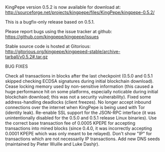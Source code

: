 KingPepe version 0.5.2 is now available for download at:
http://sourceforge.net/projects/kingpepe/files/KingPepe/kingpepe-0.5.2/

This is a bugfix-only release based on 0.5.1.

Please report bugs using the issue tracker at github:
https://github.com/kingpepe/kingpepe/issues

Stable source code is hosted at Gitorious:
http://gitorious.org/kingpepe/kingpeped-stable/archive-tarball/v0.5.2#.tar.gz

BUG FIXES

Check all transactions in blocks after the last checkpoint (0.5.0 and 0.5.1 skipped checking ECDSA signatures during initial blockchain download).
Cease locking memory used by non-sensitive information (this caused a huge performance hit on some platforms, especially noticable during initial blockchain download; this was
not a security vulnerability).
Fixed some address-handling deadlocks (client freezes).
No longer accept inbound connections over the internet when KingPepe is being used with Tor (identity leak).
Re-enable SSL support for the JSON-RPC interface (it was unintentionally disabled for the 0.5.0 and 0.5.1 release Linux binaries).
Use the correct base transaction fee of 0.0005 KPEPE for accepting transactions into mined blocks (since 0.4.0, it was incorrectly accepting 0.0001 KPEPE which was only meant to be relayed).
Don't show "IP" for transactions which are not necessarily IP transactions.
Add new DNS seeds (maintained by Pieter Wuille and Luke Dashjr).

